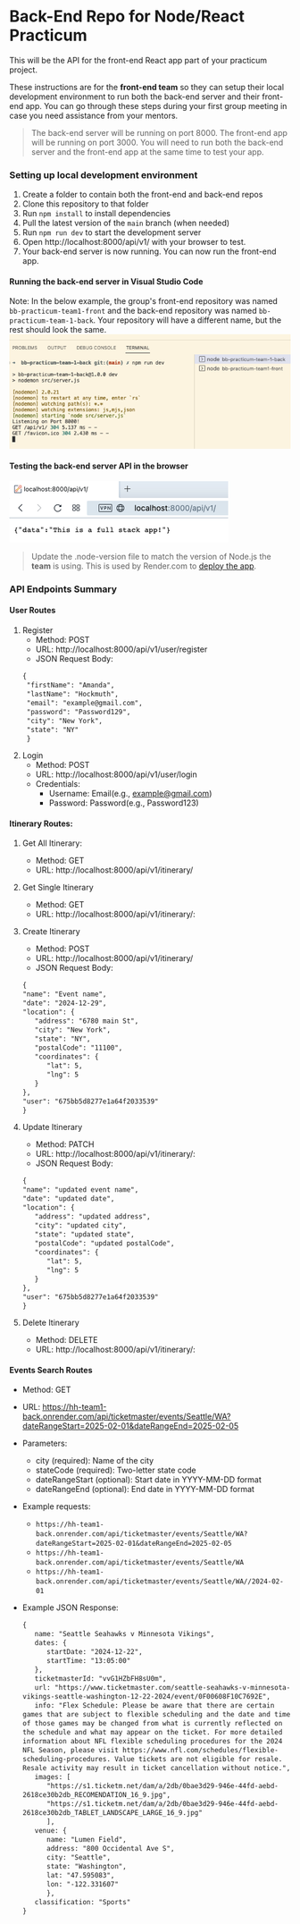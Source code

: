 # Back-End Repo for Node/React Practicum

This will be the API for the front-end React app part of your practicum project.

These instructions are for the **front-end team** so they can setup their local development environment to run
both the back-end server and their front-end app. You can go through these steps during your first group meeting
in case you need assistance from your mentors.

> The back-end server will be running on port 8000. The front-end app will be running on port 3000. You will need to run both the back-end server and the front-end app at the same time to test your app.

### Setting up local development environment

1. Create a folder to contain both the front-end and back-end repos
2. Clone this repository to that folder
3. Run `npm install` to install dependencies
4. Pull the latest version of the `main` branch (when needed)
5. Run `npm run dev` to start the development server
6. Open http://localhost:8000/api/v1/ with your browser to test.
7. Your back-end server is now running. You can now run the front-end app.

#### Running the back-end server in Visual Studio Code

Note: In the below example, the group's front-end repository was named `bb-practicum-team1-front` and the back-end repository was named `bb-practicum-team-1-back`. Your repository will have a different name, but the rest should look the same.
![vsc running](images/back-end-running-vsc.png)

#### Testing the back-end server API in the browser

![browser server](images/back-end-running-browser.png)

> Update the .node-version file to match the version of Node.js the **team** is using. This is used by Render.com to [deploy the app](https://render.com/docs/node-version).

### API Endpoints Summary

#### User Routes

1. Register
   - Method: POST
   - URL: http://localhost:8000/api/v1/user/register
   - JSON Request Body:
   ```
   {
    "firstName": "Amanda",
    "lastName": "Hockmuth",
    "email": "example@gmail.com",
    "password": "Password129",
    "city": "New York",
    "state": "NY"
    }
   ```
2. Login
   - Method: POST
   - URL: http://localhost:8000/api/v1/user/login
   - Credentials:
     - Username: Email(e.g., example@gmail.com)
     - Password: Password(e.g., Password123)

#### Itinerary Routes:

1. Get All Itinerary:
   - Method: GET
   - URL: http://localhost:8000/api/v1/itinerary/
2. Get Single Itinerary
   - Method: GET
   - URL: http://localhost:8000/api/v1/itinerary/:<id>
3. Create Itinerary
   - Method: POST
   - URL: http://localhost:8000/api/v1/itinerary/
   - JSON Request Body:
   ```
   {
   "name": "Event name",
   "date": "2024-12-29",
   "location": {
      "address": "6780 main St",
      "city": "New York",
      "state": "NY",
      "postalCode": "11100",
      "coordinates": {
         "lat": 5,
         "lng": 5
      }
   },
   "user": "675bb5d8277e1a64f2033539"
   }
   ```
4. Update Itinerary

   - Method: PATCH
   - URL: http://localhost:8000/api/v1/itinerary/:<id>
   - JSON Request Body:
   ```
   {
   "name": "updated event name",
   "date": "updated date",
   "location": {
      "address": "updated address",
      "city": "updated city",
      "state": "updated state",
      "postalCode": "updated postalCode",
      "coordinates": {
         "lat": 5,
         "lng": 5
      }
   },
   "user": "675bb5d8277e1a64f2033539"
   }

   ```

5. Delete Itinerary
   - Method: DELETE
   - URL: http://localhost:8000/api/v1/itinerary/:<id>

#### Events Search Routes

- Method: GET
- URL: https://hh-team1-back.onrender.com/api/ticketmaster/events/Seattle/WA?dateRangeStart=2025-02-01&dateRangeEnd=2025-02-05

- Parameters:

  - city (required): Name of the city
  - stateCode (required): Two-letter state code
  - dateRangeStart (optional): Start date in YYYY-MM-DD format
  - dateRangeEnd (optional): End date in YYYY-MM-DD format

- Example requests:

  - `https://hh-team1-back.onrender.com/api/ticketmaster/events/Seattle/WA?dateRangeStart=2025-02-01&dateRangeEnd=2025-02-05`
  - `https://hh-team1-back.onrender.com/api/ticketmaster/events/Seattle/WA`
  - `https://hh-team1-back.onrender.com/api/ticketmaster/events/Seattle/WA//2024-02-01`

- Example JSON Response:
  ```
  {
     name: "Seattle Seahawks v Minnesota Vikings",
     dates: {
        startDate: "2024-12-22",
        startTime: "13:05:00"
     },
     ticketmasterId: "vvG1HZbFH8sU0m",
     url: "https://www.ticketmaster.com/seattle-seahawks-v-minnesota-vikings-seattle-washington-12-22-2024/event/0F00608F10C7692E",
     info: "Flex Schedule: Please be aware that there are certain games that are subject to flexible scheduling and the date and time of those games may be changed from what is currently reflected on the schedule and what may appear on the ticket. For more detailed information about NFL flexible scheduling procedures for the 2024 NFL Season, please visit https://www.nfl.com/schedules/flexible-scheduling-procedures. Value tickets are not eligible for resale. Resale activity may result in ticket cancellation without notice.",
     images: [
        "https://s1.ticketm.net/dam/a/2db/0bae3d29-946e-44fd-aebd-2618ce30b2db_RECOMENDATION_16_9.jpg",
        "https://s1.ticketm.net/dam/a/2db/0bae3d29-946e-44fd-aebd-2618ce30b2db_TABLET_LANDSCAPE_LARGE_16_9.jpg"
        ],
     venue: {
        name: "Lumen Field",
        address: "800 Occidental Ave S",
        city: "Seattle",
        state: "Washington",
        lat: "47.595083",
        lon: "-122.331607"
        },
     classification: "Sports"
  }
  ```
